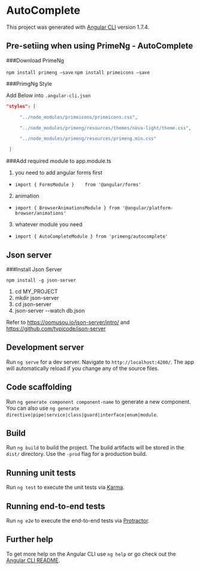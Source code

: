 # AutoComplete

This project was generated with [Angular CLI](https://github.com/angular/angular-cli) version 1.7.4.



## Pre-setiing when using PrimeNg - AutoComplete
###Download PrimeNg

`npm install primeng —save`
`npm install primeicons —save`



###PrimgNg Style

Add Below into `.angular-cli.json`

```json
"styles": [

     "../node_modules/primeicons/primeicons.css",

     "../node_modules/primeng/resources/themes/nova-light/theme.css",

     "../node_modules/primeng/resources/primeng.min.css"

 ]
```



###Add required module to app.module.ts

1. you need to add angular forms first

- `import { FormsModule }    from '@angular/forms'`

2.  animation

- `import { BrowserAnimationsModule } from '@angular/platform-browser/animations'`

3. whatever module you need

- `import { AutoCompleteModule } from 'primeng/autocomplete'`



## Json server

###Install Json Server

`npm install -g json-server`

1. cd MY_PROJECT
2. mkdir json-server
3. cd json-server
4. json-server --watch db.json

Refer to https://oomusou.io/json-server/intro/ and https://github.com/typicode/json-server





## Development server

Run `ng serve` for a dev server. Navigate to `http://localhost:4200/`. The app will automatically reload if you change any of the source files.

## Code scaffolding

Run `ng generate component component-name` to generate a new component. You can also use `ng generate directive|pipe|service|class|guard|interface|enum|module`.

## Build

Run `ng build` to build the project. The build artifacts will be stored in the `dist/` directory. Use the `-prod` flag for a production build.

## Running unit tests

Run `ng test` to execute the unit tests via [Karma](https://karma-runner.github.io).

## Running end-to-end tests

Run `ng e2e` to execute the end-to-end tests via [Protractor](http://www.protractortest.org/).

## Further help

To get more help on the Angular CLI use `ng help` or go check out the [Angular CLI README](https://github.com/angular/angular-cli/blob/master/README.md).
